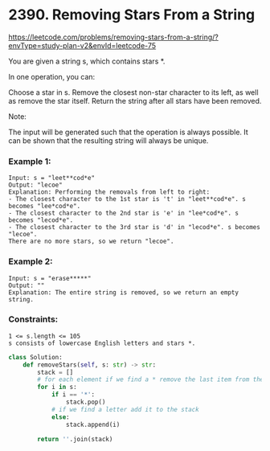 # 2390. Removing Stars From a String
https://leetcode.com/problems/removing-stars-from-a-string/?envType=study-plan-v2&envId=leetcode-75

You are given a string s, which contains stars *.

In one operation, you can:

Choose a star in s.
Remove the closest non-star character to its left, as well as remove the star itself.
Return the string after all stars have been removed.

Note:

The input will be generated such that the operation is always possible.
It can be shown that the resulting string will always be unique.

### Example 1:

```
Input: s = "leet**cod*e"
Output: "lecoe"
Explanation: Performing the removals from left to right:
- The closest character to the 1st star is 't' in "leet**cod*e". s becomes "lee*cod*e".
- The closest character to the 2nd star is 'e' in "lee*cod*e". s becomes "lecod*e".
- The closest character to the 3rd star is 'd' in "lecod*e". s becomes "lecoe".
There are no more stars, so we return "lecoe".
```

### Example 2:

```
Input: s = "erase*****"
Output: ""
Explanation: The entire string is removed, so we return an empty string.
```

### Constraints:

```
1 <= s.length <= 105
s consists of lowercase English letters and stars *.
```

```python
class Solution:
    def removeStars(self, s: str) -> str:
        stack = []
        # for each element if we find a * remove the last item from the stack
        for i in s:
            if i == '*':
                stack.pop()
            # if we find a letter add it to the stack
            else:
                stack.append(i)
        
        return ''.join(stack)
```